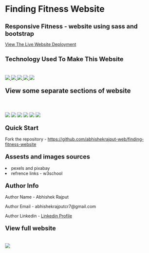 # Finding Fitness Website
<h1 style="font-size:20px">Responsive Fitness - website using sass and bootstrap</h1>
<p><a href="https://abhishekrajput-web.github.io/finding-fitness-website/">View The Live Website Deployment </a></p>

<h2 style="font-size:20px">Technology Used To Make This Website</h2>

<div style="margin-top:40px">
 <a href="https://www.w3.org/html/" target="_blank"> <img src="https://img.icons8.com/color/94/000000/html-5.png"/> </a> 
    <a href="https://www.w3schools.com/css/default.asp" target="_blank"> <img src="https://img.icons8.com/color/94/000000/css3.png"/> </a> 
    <a href="https://www.w3schools.com/js/default.asp" target="_blank"> <img src="https://img.icons8.com/color/94/000000/javascript.png"/> </a> 
      <a href="https://getbootstrap.com/docs/5.0/getting-started/introduction/" target="_blank"> <img src="https://img.icons8.com/color/94/000000/bootstrap.png"/> </a> 
        <a href="https://www.w3schools.com/sass/" target="_blank"> <img src="https://img.icons8.com/color/94/000000/sass.png"/> </a>
</div>

<h2 style="margin-top:20px"> View some separate sections of website</h2>

<div>
<img style="margin-top:40px" src="https://i.imgur.com/qRtOuUR.jpg">
<img style="margin-top:20px" src="https://i.imgur.com/FKZZZRV.jpg">
<img style="margin-top:20px" src="https://i.imgur.com/3KCeS99.jpg">
<img style="margin-top:20px" src="https://i.imgur.com/ICJHpsJ.jpg">
<img style="margin-top:20px" src="https://i.imgur.com/ik81Y9O.jpg">
<img style="margin-top:20px" src="https://i.imgur.com/eoRDhNl.jpg">
</div>
 
 <h2 style="margin-top:20px;font-size:20px">Quick Start</h2>
<p>Fork the repository - <a href="https://github.com/abhishekrajput-web/finding-fitness-website.git">https://github.com/abhishekrajput-web/finding-fitness-website</a></p>
 

<h2 style="margin-top:20px;font-size:20px">Assests and images sources</h2>

<div>
<li>pexels and pixabay</li>
<li>refrence links - w3school</li>
</div>

<h2 style="margin-top:20px;font-size:20px">Author Info</h2>

<p>Author Name - Abhishek Rajput</p>
<p>Author Email - abhishekrajputcr7@gmail.com</p>
<p>Author Linkedin - <a href="https://linkedin.com/in/abhishek-rajput7">Linkedin Profile</a></p>
 
<h2 style="margin-top:20px;font-size:20px">View full website</h2>
<div>
<img style="margin-top:20px" src="https://i.imgur.com/1moB2Qf.jpg">
</div>




